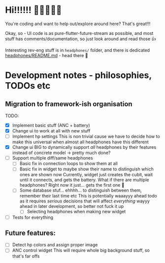 # Hi!!!!!! 👋👋👋👋👋
You're coding and want to help out/explore around here? That's great!!!

Okay, so - UI code is as pure-flutter-future-stream as possible, and most stuff has comments/documentation, so just look around and read those 👍

Interesting rev-eng stuff is in `headphones/` folder, and there is dedicated [headphones/README.md](headphones/README.md) - head there 🫡

# Development notes - philosophies, TODOs etc

## Migration to framework-ish organisation
TODO:
- [X] Implement basic stuff (ANC + battery)
- [X] Change ui to work at all with new stuff
- [ ] Implement hp settings
  This is non trivial cause we have to decide how to make this universal when almost all headphones have this different
- [X] Change ui BIG to dynamically support *all* headphones by their features instead of concrete model -> pretty much done?
- [ ] Support multiple diff/same headphones
  - [ ] Basic fix in connection loops to show them at all
  - [ ] Basic fix in widget to maybe show their name to distinguish which ones are shown now
        Currently, widget just creates the cubit, wait until it connects, and gets the battery. What if there are
        multiple headphones? Right now it just... gets the first one 🤷
  - [ ] Some database stuf... ehhhh... to distinguish between them, remember their last time etc
    This is potentially waaayyy ahead todo as it requires *serious* decisions that will affect *everything* wayyy ahead in later development, so better not fuck it up
    - [ ] Selecting headphones when making new widget
- [ ] Tests for everything

## Future features:
- [ ] Detect hp colors and assign proper image
- [ ] ANC control widget
  This will require whole big background stuff, so that's far offs